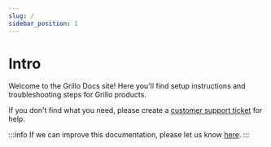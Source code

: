 ```yaml
---
slug: /
sidebar_position: 1
---
```


# Intro

Welcome to the Grillo Docs site! Here you'll find setup instructions and troubleshooting steps for Grillo products.

If you don't find what you need, please create a [customer support ticket](mailto:support@grillo.io) for help.


:::info
If we can improve this documentation, please let us know [here](https://github.com/grillo/grillo-docs/issues).
:::
